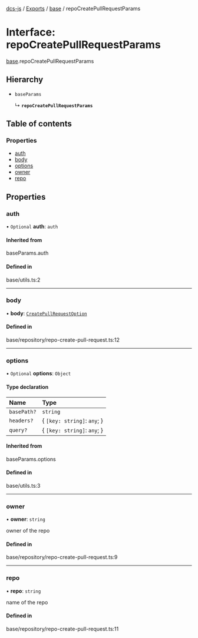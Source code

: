 [dcs-js](../README.md) / [Exports](../modules.md) / [base](../modules/base.md) / repoCreatePullRequestParams

# Interface: repoCreatePullRequestParams

[base](../modules/base.md).repoCreatePullRequestParams

## Hierarchy

- `baseParams`

  ↳ **`repoCreatePullRequestParams`**

## Table of contents

### Properties

- [auth](base.repoCreatePullRequestParams.md#auth)
- [body](base.repoCreatePullRequestParams.md#body)
- [options](base.repoCreatePullRequestParams.md#options)
- [owner](base.repoCreatePullRequestParams.md#owner)
- [repo](base.repoCreatePullRequestParams.md#repo)

## Properties

### <a id="auth" name="auth"></a> auth

• `Optional` **auth**: `auth`

#### Inherited from

baseParams.auth

#### Defined in

base/utils.ts:2

___

### <a id="body" name="body"></a> body

• **body**: [`CreatePullRequestOption`](base.CreatePullRequestOption.md)

#### Defined in

base/repository/repo-create-pull-request.ts:12

___

### <a id="options" name="options"></a> options

• `Optional` **options**: `Object`

#### Type declaration

| Name | Type |
| :------ | :------ |
| `basePath?` | `string` |
| `headers?` | { `[key: string]`: `any`;  } |
| `query?` | { `[key: string]`: `any`;  } |

#### Inherited from

baseParams.options

#### Defined in

base/utils.ts:3

___

### <a id="owner" name="owner"></a> owner

• **owner**: `string`

owner of the repo

#### Defined in

base/repository/repo-create-pull-request.ts:9

___

### <a id="repo" name="repo"></a> repo

• **repo**: `string`

name of the repo

#### Defined in

base/repository/repo-create-pull-request.ts:11
